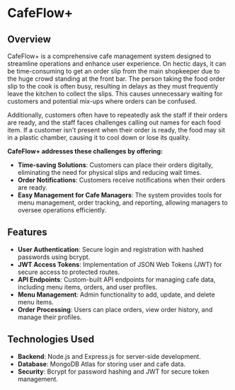 # CafeFlow+

## Overview

CafeFlow+ is a comprehensive cafe management system designed to streamline operations and enhance user experience. On hectic days, it can be time-consuming to get an order slip from the main shopkeeper due to the huge crowd standing at the front bar. The person taking the food order slip to the cook is often busy, resulting in delays as they must frequently leave the kitchen to collect the slips. This causes unnecessary waiting for customers and potential mix-ups where orders can be confused.

Additionally, customers often have to repeatedly ask the staff if their orders are ready, and the staff faces challenges calling out names for each food item. If a customer isn't present when their order is ready, the food may sit in a plastic chamber, causing it to cool down or lose its quality. 

**CafeFlow+ addresses these challenges by offering:**

- **Time-saving Solutions**: Customers can place their orders digitally, eliminating the need for physical slips and reducing wait times.
- **Order Notifications**: Customers receive notifications when their orders are ready.
- **Easy Management for Cafe Managers**: The system provides tools for menu management, order tracking, and reporting, allowing managers to oversee operations efficiently.

## Features

- **User Authentication**: Secure login and registration with hashed passwords using bcrypt.
- **JWT Access Tokens**: Implementation of JSON Web Tokens (JWT) for secure access to protected routes.
- **API Endpoints**: Custom-built API endpoints for managing cafe data, including menu items, orders, and user profiles.
- **Menu Management**: Admin functionality to add, update, and delete menu items.
- **Order Processing**: Users can place orders, view order history, and manage their profiles.

## Technologies Used
- **Backend**: Node.js and Express.js for server-side development.
- **Database**: MongoDB Atlas for storing user and cafe data.
- **Security**: Bcrypt for password hashing and JWT for secure token management.
